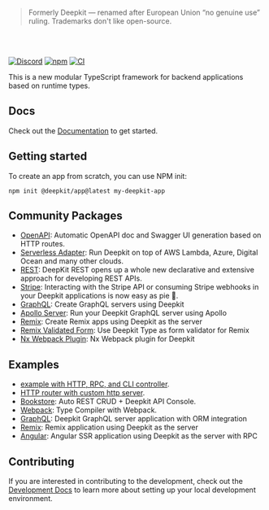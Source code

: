 <br/>
<br/>
<br/>

> Formerly Deepkit — renamed after European Union “no genuine use” ruling. Trademarks don't like open-source.

<br/>
<br/>

<a href="https://discord.gg/U24mryk7Wq"><img alt="Discord" src="https://img.shields.io/discord/759513055117180999?style=square&label=Discord" /></a>
<a href="https://www.npmjs.com/package/@deepkit/type"><img alt="npm" src="https://img.shields.io/npm/v/@deepkit/type.svg?style=square" /></a>
[![CI](https://github.com/marcj/untitled-code/actions/workflows/main.yml/badge.svg)](https://github.com/marcj/untitled-code/actions/workflows/main.yml)

This is a new modular TypeScript framework for backend applications based on runtime types.

## Docs

Check out the [Documentation](https://deepkit.io/documentation/introduction) to get started.

## Getting started

To create an app from scratch, you can use NPM init: 

```shell
npm init @deepkit/app@latest my-deepkit-app
```

## Community Packages

- [OpenAPI](https://github.com/hanayashiki/deepkit-openapi): Automatic OpenAPI doc and Swagger UI generation based on HTTP routes.
- [Serverless Adapter](https://github.com/H4ad/serverless-adapter): Run Deepkit on top of AWS Lambda, Azure, Digital Ocean and many other clouds.
- [REST](https://github.com/deepkit-rest/rest): DeepKit REST opens up a whole new declarative and extensive approach for developing REST APIs.
- [Stripe](https://github.com/deepkit-community/modules/tree/master/packages/stripe): Interacting with the Stripe API or consuming Stripe webhooks in your Deepkit applications is now easy as pie 🥧.
- [GraphQL](https://github.com/marcus-sa/deepkit-graphql/tree/main/packages/core): Create GraphQL servers using Deepkit
- [Apollo Server](https://github.com/marcus-sa/deepkit-graphql/tree/main/packages/apollo): Run your Deepkit GraphQL server using Apollo 
- [Remix](https://github.com/marcus-sa/deepkit-modules/tree/main/packages/remix): Create Remix apps using Deepkit as the server
- [Remix Validated Form](https://github.com/marcus-sa/deepkit-modules/tree/main/packages/remix-validated-form): Use Deepkit Type as form validator for Remix
- [Nx Webpack Plugin](https://github.com/marcus-sa/deepkit-modules/tree/main/packages/nx-webpack-plugin): Nx Webpack plugin for Deepkit

## Examples

- [example with HTTP, RPC, and CLI controller](https://github.com/deepkit/deepkit-framework/blob/master/packages/example-app/app.ts).
- [HTTP router with custom http server](https://github.com/deepkit/deepkit-framework/blob/master/packages/example-app/slim.ts).
- [Bookstore](https://github.com/marcj/deepkit-bookstore): Auto REST CRUD + Deepkit API Console.
- [Webpack](https://github.com/marcj/deepkit-webpack): Type Compiler with Webpack.
- [GraphQL](https://github.com/marcus-sa/deepkit-graphql/tree/main/examples/orm-integration): Deepkit GraphQL server application with ORM integration
- [Remix](https://github.com/marcus-sa/deepkit-modules/tree/main/apps/example-remix): Remix application using Deepkit as the server
- [Angular](https://github.com/marcus-sa/deepkit-angular-template): Angular SSR application using Deepkit as the server with RPC

## Contributing

If you are interested in contributing to the development, check out the [Development Docs](./DEVELOPMENT.md) to learn more about setting up your local development environment.

